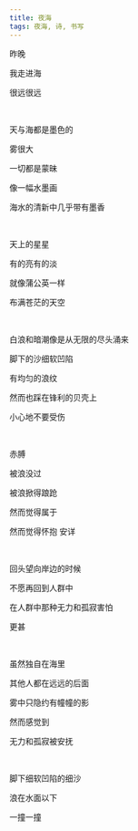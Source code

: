 ```yaml
---
title: 夜海
tags: 夜海, 诗, 书写
---
```



昨晚

我走进海

很远很远

 

天与海都是墨色的

雾很大

一切都是蒙昧

像一幅水墨画

海水的清新中几乎带有墨香

 

天上的星星

有的亮有的淡

就像蒲公英一样

布满苍茫的天空

 

白浪和暗潮像是从无限的尽头涌来

脚下的沙细软凹陷

有均匀的浪纹

然而也踩在锋利的贝壳上

小心地不要受伤

 

赤膊

被浪没过

被浪掀得踉跄

然而觉得属于

然而觉得怀抱 安详

 

回头望向岸边的时候

不愿再回到人群中

在人群中那种无力和孤寂害怕

更甚

 

虽然独自在海里

其他人都在远远的后面

雾中只隐约有幢幢的影

然而感觉到

无力和孤寂被安抚

 

脚下细软凹陷的细沙

浪在水面以下

一撞一撞

